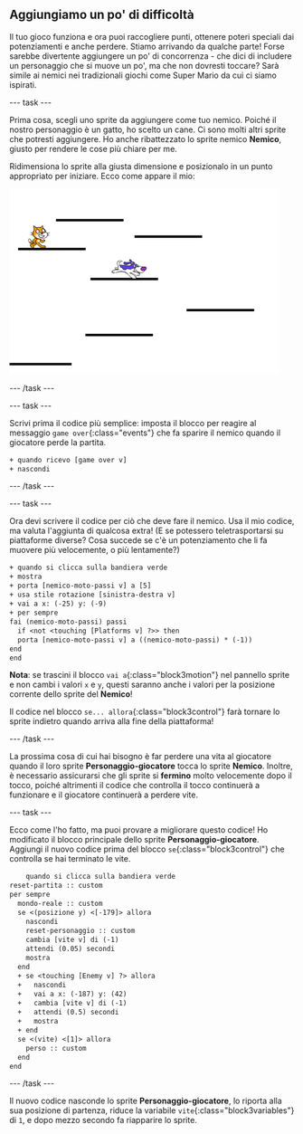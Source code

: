 ## Aggiungiamo un po' di difficoltà

Il tuo gioco funziona e ora puoi raccogliere punti, ottenere poteri speciali dai potenziamenti e anche perdere. Stiamo arrivando da qualche parte! Forse sarebbe divertente aggiungere un po' di concorrenza - che dici di includere un personaggio che si muove un po', ma che non dovresti toccare? Sarà simile ai nemici nei tradizionali giochi come Super Mario da cui ci siamo ispirati.

\--- task \---

Prima cosa, scegli uno sprite da aggiungere come tuo nemico. Poiché il nostro personaggio è un gatto, ho scelto un cane. Ci sono molti altri sprite che potresti aggiungere. Ho anche ribattezzato lo sprite nemico **Nemico**, giusto per rendere le cose più chiare per me.

Ridimensiona lo sprite alla giusta dimensione e posizionalo in un punto appropriato per iniziare. Ecco come appare il mio:

![Lo sprite del cane nemico](images/enemySprite.png)

\--- /task \---

\--- task \---

Scrivi prima il codice più semplice: imposta il blocco per reagire al messaggio `game over`{:class="events"} che fa sparire il nemico quando il giocatore perde la partita.

```blocks3
+ quando ricevo [game over v]
+ nascondi
```

\--- /task \---

\--- task \---

Ora devi scrivere il codice per ciò che deve fare il nemico. Usa il mio codice, ma valuta l'aggiunta di qualcosa extra! (E se potessero teletrasportarsi su piattaforme diverse? Cosa succede se c'è un potenziamento che li fa muovere più velocemente, o più lentamente?)

```blocks3
+ quando si clicca sulla bandiera verde
+ mostra
+ porta [nemico-moto-passi v] a [5]
+ usa stile rotazione [sinistra-destra v]
+ vai a x: (-25) y: (-9)
+ per sempre 
fai (nemico-moto-passi) passi
  if <not <touching [Platforms v] ?>> then
  porta [nemico-moto-passi v] a ((nemico-moto-passi) * (-1))
end
end
```

**Nota**: se trascini il blocco `vai a`{:class="block3motion"} nel pannello sprite e non cambi i valori `x` e `y`, questi saranno anche i valori per la posizione corrente dello sprite del **Nemico**!

Il codice nel blocco `se... allora`{:class="block3control"} farà tornare lo sprite indietro quando arriva alla fine della piattaforma!

\--- /task \---

La prossima cosa di cui hai bisogno è far perdere una vita al giocatore quando il loro sprite **Personaggio-giocatore** tocca lo sprite **Nemico**. Inoltre, è necessario assicurarsi che gli sprite si **fermino** molto velocemente dopo il tocco, poiché altrimenti il codice che controlla il tocco continuerà a funzionare e il giocatore continuerà a perdere vite.

\--- task \---

Ecco come l'ho fatto, ma puoi provare a migliorare questo codice! Ho modificato il blocco principale dello sprite **Personaggio-giocatore**. Aggiungi il nuovo codice prima del blocco `se`{:class="block3control"} che controlla se hai terminato le vite.

```blocks3
    quando si clicca sulla bandiera verde
reset-partita :: custom
per sempre 
  mondo-reale :: custom
  se <(posizione y) <[-179]> allora 
    nascondi
    reset-personaggio :: custom
    cambia [vite v] di (-1)
    attendi (0.05) secondi
    mostra
  end
  + se <touching [Enemy v] ?> allora 
  +   nascondi
  +   vai a x: (-187) y: (42)
  +   cambia [vite v] di (-1)
  +   attendi (0.5) secondi
  +   mostra
  + end
  se <(vite) <[1]> allora 
    perso :: custom
  end
end
```

\--- /task \---

Il nuovo codice nasconde lo sprite **Personaggio-giocatore**, lo riporta alla sua posizione di partenza, riduce la variabile `vite`{:class="block3variables"} di `1`, e dopo mezzo secondo fa riapparire lo sprite.